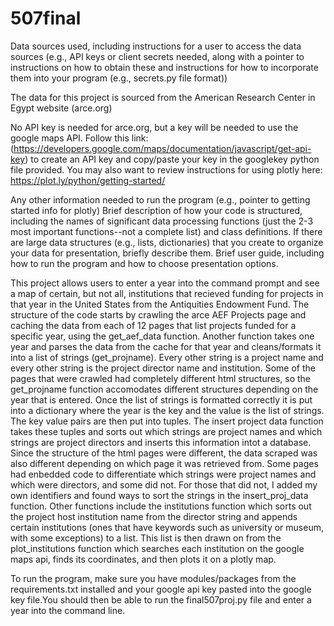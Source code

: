 # 507final

Data sources used, including instructions for a user to access the data sources (e.g., API keys or client secrets needed, along with a pointer to instructions on how to obtain these and instructions for how to incorporate them into your program (e.g., secrets.py file format))

The data for this project is sourced from the American Research Center in Egypt website (arce.org) 

No API key is needed for arce.org, but a key will be needed to use the google maps API. Follow this link: (https://developers.google.com/maps/documentation/javascript/get-api-key) to create an API key and copy/paste your key in the googlekey python file provided. You may also want to review instructions for using plotly here: https://plot.ly/python/getting-started/





Any other information needed to run the program (e.g., pointer to getting started info for plotly)
Brief description of how your code is structured, including the names of significant data processing functions (just the 2-3 most important functions--not a complete list) and class definitions. If there are large data structures (e.g., lists, dictionaries) that you create to organize your data for presentation, briefly describe them.
Brief user guide, including how to run the program and how to choose presentation options.

This project allows users to enter a year into the command prompt and see a map of certain, but not all, institutions that recieved funding for projects in that year in the United States from the Antiquities Endowment Fund. The structure of the code starts by crawling the arce AEF Projects page and caching the data from each of 12 pages that list projects funded for a specific year, using the get_aef_data function. Another function takes one year and parses the data from the cache for that year and cleans/formats it into a list of strings (get_projname). Every other string is a project name and every other string is the project director name and institution. Some of the pages that were crawled had completely different html structures, so the get_projname function accomodates different structures depending on the year that is entered. Once the list of strings is formatted correctly it is put into a dictionary where the year is the key and the value is the list of strings. The key value pairs are then put into tuples. The insert project data function takes these tuples and sorts out which strings are project names and which strings are project directors and inserts this information intot a database. Since the structure of the html pages were different, the data scraped was also different depending on which page it was retrieved from. Some pages had enbedded code to differentiate which strings were project names and which were directors, and some did not. For those that did not, I added my own identifiers and found ways to sort the strings in the insert_proj_data function. Other functions include the institutions function which sorts out the project host institution name from the director string and appends certain institutions (ones that have keywords such as university or museum, with some exceptions) to a list. This list is then drawn on from the plot_institutions function which searches each institution on the google maps api, finds its coordinates, and then plots it on a plotly map.  

To run the program, make sure you have modules/packages from the requirements.txt installed and your google api key pasted into the google key file.You should then be able to run the final507proj.py file and enter a year into the command line.

